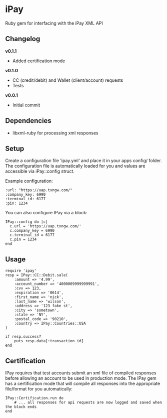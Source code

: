 iPay
======

Ruby gem for interfacing with the iPay XML API

Changelog
---------

**v0.1.1**

- Added certification mode

**v0.1.0**

- CC (credit/debit) and Wallet (client/account) requests
- Tests

**v0.0.1**

- Initial commit

Dependencies
----

- libxml-ruby for processing xml responses

Setup
-----

Create a configuration file 'ipay.yml' and place it in your apps config/ folder. The configuration file is automatically loaded for you and values are accessible via iPay::config struct.

Example configuration:

	:url: "https://uap.txngw.com/"
	:company_key: 6990
	:terminal_id: 6177
	:pin: 1234

You can also configure IPay via a block:

	IPay::config do |c|
	  c.url = 'https://uap.txngw.com/'
	  c.company_key = 6990
	  c.terminal_id = 6177
	  c.pin = 1234
	end

Usage
----
	require 'ipay'
	resp = IPay::CC::Debit.sale(
		:amount => '4.99', 
		:account_number => '4000009999999991',
		:cvv => 123,
		:expiration => '0614', 
		:first_name => 'nick', 
		:last_name => 'wilson',
		:address => '123 fake st', 
		:city => 'sometown', 
		:state => 'NY', 
		:postal_code => '90210', 
		:country => IPay::Countries::USA
	)

	if resp.success?
		puts resp.data[:transaction_id]
	end

Certification
----

IPay requires that test accounts submit an xml file of compiled responses before allowing an account to be used in production mode. The IPay gem has a certification mode that will compile all responses into the appropriate file/format for you automatically:

	IPay::Certification.run do 
		# ... all responses for api requests are now logged and saved when the block ends
	end
